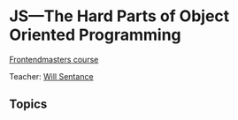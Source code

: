 # JS—The Hard Parts of Object Oriented Programming

[Frontendmasters course](https://frontendmasters.com/courses/object-oriented-js/)

Teacher: [Will Sentance](https://twitter.com/willsentance)

## Topics

